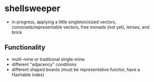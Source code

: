 # shellsweeper
* in progress, applying a little singleton/sized vectors, comonads/representable vectors, free monads (not yet), lenses, and brick

## Functionality
* multi-mine or traditional single-mine
* different "adjacency" conditions
* different shaped boards (must be representative functor, have a Hashable index)
